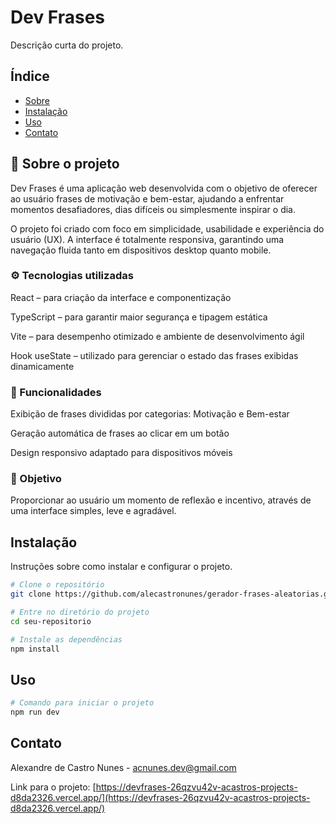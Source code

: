 # Dev Frases

Descrição curta do projeto.

## Índice

- [Sobre](#sobre)
- [Instalação](#instalação)
- [Uso](#uso)
- [Contato](#contato)

## 🧠 Sobre o projeto

Dev Frases é uma aplicação web desenvolvida com o objetivo de oferecer ao usuário frases de motivação e bem-estar, ajudando a enfrentar momentos desafiadores, dias difíceis ou simplesmente inspirar o dia.

O projeto foi criado com foco em simplicidade, usabilidade e experiência do usuário (UX).
A interface é totalmente responsiva, garantindo uma navegação fluida tanto em dispositivos desktop quanto mobile.

### ⚙️ Tecnologias utilizadas

React – para criação da interface e componentização

TypeScript – para garantir maior segurança e tipagem estática

Vite – para desempenho otimizado e ambiente de desenvolvimento ágil

Hook useState – utilizado para gerenciar o estado das frases exibidas dinamicamente

### 📱 Funcionalidades

Exibição de frases divididas por categorias: Motivação e Bem-estar

Geração automática de frases ao clicar em um botão

Design responsivo adaptado para dispositivos móveis

### 🎯 Objetivo

Proporcionar ao usuário um momento de reflexão e incentivo, através de uma interface simples, leve e agradável.

## Instalação

Instruções sobre como instalar e configurar o projeto.

```bash
# Clone o repositório
git clone https://github.com/alecastronunes/gerador-frases-aleatorias.git

# Entre no diretório do projeto
cd seu-repositorio

# Instale as dependências
npm install
```

## Uso

```bash
# Comando para iniciar o projeto
npm run dev
```

## Contato

Alexandre de Castro Nunes - [acnunes.dev@gmail.com](acnunes.dev@gmail.com)

Link para o projeto: [https://devfrases-26qzvu42v-acastros-projects-d8da2326.vercel.app/](https://devfrases-26qzvu42v-acastros-projects-d8da2326.vercel.app/)
